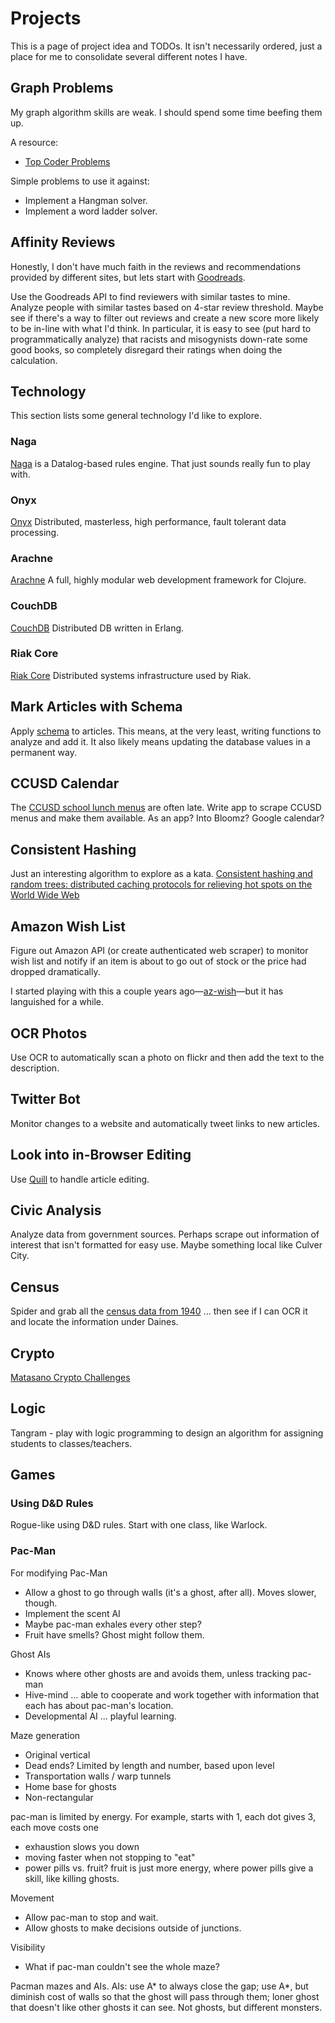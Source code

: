 # Projects

This is a page of project idea and TODOs. It isn't necessarily ordered, just
a place for me to consolidate several different notes I have.

## Graph Problems

My graph algorithm skills are weak. I should spend some time beefing them up.

A resource:
* [Top Coder Problems](https://www.topcoder.com/community/data-science/data-science-tutorials/introduction-to-graphs-and-their-data-structures-section-1/)

Simple problems to use it against:
* Implement a Hangman solver.
* Implement a word ladder solver.

## Affinity Reviews

Honestly, I don't have much faith in the reviews and recommendations provided
by different sites, but lets start with [Goodreads](https://www.goodreads.com/).

Use the Goodreads API to find reviewers with similar tastes to mine.
Analyze people with similar tastes based on 4-star review
threshold. Maybe see if there's a way to filter out reviews and create a new
score more likely to be in-line with what I'd think. In particular, it is easy
to see (put hard to programmatically analyze) that racists and misogynists
down-rate some good books, so completely
disregard their ratings when doing the calculation.

## Technology

This section lists some general technology I'd like to explore.

### Naga

[Naga](https://github.com/threatgrid/naga) is a Datalog-based rules engine.
That just sounds really fun to play with.

### Onyx

[Onyx](https://github.com/onyx-platform/onyx) Distributed, masterless, high
performance, fault tolerant data processing.

### Arachne

[Arachne](http://arachne-framework.org/) A full, highly modular web development
framework for Clojure.

### CouchDB

[CouchDB](http://couchdb.apache.org/) Distributed DB written in Erlang.

### Riak Core

[Riak Core](https://github.com/basho/riak_core) Distributed systems
infrastructure used by Riak.

## Mark Articles with Schema

Apply [schema](http://schema.org/Article) to articles. This means, at the very
least, writing functions to analyze and add it. It also likely means updating
the database values in a permanent way.

## CCUSD Calendar

The [CCUSD school lunch menus](http://www.culvercafe.org/index.php?sid=1211071913280201&page=menus)
are often late.  Write app to scrape CCUSD menus and make them available.
As an app? Into Bloomz? Google calendar?

## Consistent Hashing

Just an interesting algorithm to explore as a kata.
[Consistent hashing and random trees: distributed caching protocols for
relieving hot spots on the World Wide Web](http://dl.acm.org/citation.cfm?id=258660)

## Amazon Wish List

Figure out Amazon API (or create authenticated web scraper) to monitor wish list and notify if an item is about to go out of stock or the price had dropped dramatically.

I started playing with this a couple years
ago—[az-wish](https://github.com/defndaines/az-wish)—but it has languished
for a while.

## OCR Photos

Use OCR to automatically scan a photo on flickr and then add the text to the description.

## Twitter Bot

Monitor changes to a website and automatically tweet links to new articles.

## Look into in-Browser Editing

Use [Quill](http://quilljs.com/) to handle article editing.

## Civic Analysis

Analyze data from government sources. Perhaps scrape out information of interest
that isn't formatted for easy use. Maybe something local like Culver City.

## Census

Spider and grab all the [census data from 1940](http://1940census.archives.gov/search/?search.result_type=image&search.state=OH&search.county=Athens+County&search.city=&search.street=#)
 ... then see if I can OCR it and locate the information under Daines.

## Crypto

[Matasano Crypto Challenges](http://cryptopals.com/)

## Logic

Tangram - play with logic programming to design an algorithm for assigning students to classes/teachers.

## Games

### Using D&D Rules

Rogue-like using D&D rules. Start with one class, like Warlock.

### Pac-Man

For modifying Pac-Man
* Allow a ghost to go through walls (it's a ghost, after all). Moves slower, though.
* Implement the scent AI
 * Maybe pac-man exhales every other step?
 * Fruit have smells? Ghost might follow them.

Ghost AIs
 * Knows where other ghosts are and avoids them, unless tracking pac-man
 * Hive-mind ... able to cooperate and work together with information that each has about pac-man's location.
 * Developmental AI ... playful learning.

Maze generation
 * Original vertical 
 * Dead ends? Limited by length and number, based upon level
 * Transportation walls / warp tunnels
 * Home base for ghosts
 * Non-rectangular

pac-man is limited by energy. For example, starts with 1, each dot gives 3, each move costs one
 * exhaustion slows you down
 * moving faster when not stopping to "eat"
 * power pills vs. fruit? fruit is just more energy, where power pills give a skill, like killing ghosts.

Movement
 * Allow pac-man to stop and wait.
 * Allow ghosts to make decisions outside of junctions.

Visibility
 * What if pac-man couldn't see the whole maze?

Pacman mazes and AIs. AIs: use A* to always close the gap; use A*, but diminish cost of walls so that the ghost will pass through them; loner ghost that doesn't like other ghosts it can see. Not ghosts, but different monsters.
